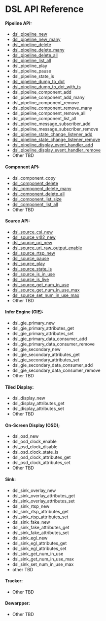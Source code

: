 # DSL API Reference

#### Pipeline API:
* [dsl_pipeline_new](/docs/api-pipeline.md#dsl_pipeline_new)
* [dsl_pipeline_new_many](/docs/api-pipeline.md#dsl_pipeline_new_many)
* [dsl_pipeline_delete](/docs/api-pipeline.md#dsl_pipeline_delete)
* [dsl_pipeline_delete_many](/docs/api-pipeline.md#dsl_pipeline_delete_many)
* [dsl_pipeline_delete_all](/docs/api-pipeline.md#dsl_pipeline_list_size)
* [dsl_pipeline_list_all](/docs/api-pipeline.md#dsl_pipeline_list_all)
* dsl_pipeline_play
* dsl_pipeline_pause
* dsl_pipeline_state_is
* [dsl_pipeline_dump_to_dot](/docs/api-pipeline.md#dsl_pipeline_dump_to_dot)
* [dsl_pipeline_dump_to_dot_with_ts](/docs/api-pipeline.md#dsl_pipeline_dump_to_dot_with_ts)
* dsl_pipeline_component_add
* dsl_pipeline_component_add_many
* dsl_pipeline_component_remove
* dsl_pipeline_component_remove_many
* dsl_pipeline_component_remove_all
* dsl_pipeline_component_list_all
* dsl_pipeline_message_subscriber_add
* dsl_pipeline_message_subscriber_remove
* [dsl_pipeline_state_change_listener_add](/docs/api-pipeline.md#dsl_pipeline_state_change_listener_add)
* [dsl_pipeline_state_change_listener_remove](/docs/api-pipeline.md#dsl_pipeline_state_change_listener_remove)
* [dsl_pipeline_display_event_handler_add](/docs/api-pipeline.md#dsl_pipeline_display_event_handler_add)
* [dsl_pipeline_display_event_handler_remove](/docs/api-pipeline.md#dsl_pipeline_display_event_handler_remove)
* Other TBD


#### Component API:
* dsl_component_copy
* [dsl_component_delete](/docs/api-component.md#dsl_component_delete)
* [dsl_component_delete_many](/docs/api-component.md#dsl_component_delete_many)
* [dsl_component_delete_all](/docs/api-component.md#dsl_component_delete_all)
* [dsl_component_list_size](/docs/api-component.md#dsl_component_list_size)
* [dsl_component_list_all](/docs/api-component.md#dsl_component_list_all)
* Other TBD


#### Source API:
* [dsl_source_csi_new](/docs/api-source.md#dsl_source_csi_new)
* [dsl_source_v4l2_new](/docs/api-source.md#dsl_source_v4l2_new)
* [dsl_source_uri_new](/docs/api-source.md#dsl_source_uri_new)
* [dsl_source_uri_raw_output_enable](/docs/api-source.md#dsl_source_uri_raw_output_enable)
* [dsl_source_rtsp_new](/docs/api-source.md#dsl_source_rtsp_new)
* [dsl_source_pause](/docs/api-source.md#dsl_source_pause)
* [dsl_source_play](/docs/api-source.md#dsl_source_play)
* [dsl_source_state_is](/docs/api-source.md#dsl_source_state_is)
* [dsl_source_is_in_use](/docs/api-source.md#dsl_source_is_in_use)
* [dsl_source_is_live](/docs/api-source.md#dsl_source_is_live)
* [dsl_source_get_num_in_use](/docs/api-source.md#dsl_source_get_num_in_use)
* [dsl_source_get_num_in_use_max](/docs/api-source.md#dsl_source_get_num_in_use_max)
* [dsl_source_set_num_in_use_max](/docs/api-source.md#dsl_source_set_num_in_use_max)
* Other TBD

#### Infer Engine (GIE):
* dsl_gie_primary_new
* dsl_gie_primary_attributes_get
* dsl_gie_primary_attributes_set
* dsl_gie_primary_data_consumer_add
* dsl_gie_primary_data_consumer_remove
* dsl_gie_secondary_new
* dsl_gie_secondary_attributes_get
* dsl_gie_secondary_attributes_set
* dsl_gie_secondary_data_consumer_add
* dsl_gie_secondary_data_consumer_remove
* Other TBD

#### Tiled Display:
* dsl_display_new
* dsl_display_attributes_get
* dsl_display_attributes_set
* Other TBD

#### On-Screen Display (OSD);
* dsl_osd_new
* dsl_osd_clock_enable
* dsl_osd_clock_disable
* dsl_osd_clock_state_is
* dsl_osd_clock_attributes_get
* dsl_osd_clock_attributes_set
* Other TBD

#### Sink:
* dsl_sink_overlay_new
* dsl_sink_overlay_attributes_get
* dsl_sink_overlay_attributes_set
* dsl_sink_rtsp_new
* dsl_sink_rtsp_attributes_get
* dsl_sink_rtsp_attributes_set
* dsl_sink_fake_new
* dsl_sink_fake_attributes_get
* dsl_sink_fake_attributes_set
* dsl_sink_egl_new
* dsl_sink_egl_attributes_get
* dsl_sink_egl_attributes_set
* dsl_sink_get_num_in_use
* dsl_sink_get_num_in_use_max
* dsl_sink_set_num_in_use_max
* other TBD

#### Tracker:
* Other TBD

#### Dewarpper:
* Other TBD
